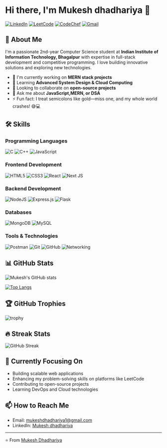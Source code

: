 # Hi there, I'm Mukesh dhadhariya 👋

[![LinkedIn](https://img.shields.io/badge/LinkedIn-0077B5?style=for-the-badge&logo=linkedin&logoColor=white)](https://www.linkedin.com/in/mukesh-dhadhariya-5a4b99290/)
[![LeetCode](https://img.shields.io/badge/-LeetCode-FFA116?style=for-the-badge&logo=LeetCode&logoColor=black)](https://leetcode.com/u/mukeshhdhadhariya/)
[![CodeChef](https://img.shields.io/badge/CodeChef-%23964B00.svg?style=for-the-badge&logo=CodeChef&logoColor=white)](https://www.codechef.com/users/yourusername)
[![Gmail](https://img.shields.io/badge/Gmail-D14836?style=for-the-badge&logo=gmail&logoColor=white)](mailto:mukeshdhadhariya1@gmail.com)

## 🚀 About Me

I'm a passionate 2nd-year Computer Science student at **Indian Institute of Information Technology, Bhagalpur** with expertise in full-stack development and competitive programming. I love building innovative solutions and exploring new technologies.

- 🔭 I'm currently working on **MERN stack projects**
- 🌱 Learning **Advanced System Design & Cloud Computing**
- 👯 Looking to collaborate on **open-source projects**
- 💬 Ask me about **JavaScript,MERN, or DSA**
- ⚡ Fun fact: I treat semicolons like gold—miss one, and my whole world crashes! 😅💻

## 🛠️ Skills

### Programming Languages
![C](https://img.shields.io/badge/c-%2300599C.svg?style=for-the-badge&logo=c&logoColor=white)
![C++](https://img.shields.io/badge/c++-%2300599C.svg?style=for-the-badge&logo=c%2B%2B&logoColor=white)
![JavaScript](https://img.shields.io/badge/javascript-%23323330.svg?style=for-the-badge&logo=javascript&logoColor=%23F7DF1E)

### Frontend Development
![HTML5](https://img.shields.io/badge/html5-%23E34F26.svg?style=for-the-badge&logo=html5&logoColor=white)
![CSS3](https://img.shields.io/badge/css3-%231572B6.svg?style=for-the-badge&logo=css3&logoColor=white)
![React](https://img.shields.io/badge/react-%2320232a.svg?style=for-the-badge&logo=react&logoColor=%2361DAFB)
![Next JS](https://img.shields.io/badge/Next-black?style=for-the-badge&logo=next.js&logoColor=white)

### Backend Development
![NodeJS](https://img.shields.io/badge/node.js-6DA55F?style=for-the-badge&logo=node.js&logoColor=white)
![Express.js](https://img.shields.io/badge/express.js-%23404d59.svg?style=for-the-badge&logo=express&logoColor=%2361DAFB)
![Flask](https://img.shields.io/badge/express.js-%23404d59.svg?style=for-the-badge&logo=express&logoColor=%2363DAFB)

### Databases
![MongoDB](https://img.shields.io/badge/MongoDB-%234ea94b.svg?style=for-the-badge&logo=mongodb&logoColor=white)
![MySQL](https://img.shields.io/badge/mysql-%2300f.svg?style=for-the-badge&logo=mysql&logoColor=white)

### Tools & Technologies
![Postman](https://img.shields.io/badge/Postman-FF6C37?style=for-the-badge&logo=postman&logoColor=white)
![Git](https://img.shields.io/badge/git-%23F05033.svg?style=for-the-badge&logo=git&logoColor=white)
![GitHub](https://img.shields.io/badge/github-%23121011.svg?style=for-the-badge&logo=github&logoColor=white)
![Networking](https://img.shields.io/badge/Networking-Expert-orange?style=for-the-badge)

## 📊 GitHub Stats

![Mukesh's GitHub stats](https://github-readme-stats.vercel.app/api?username=mukeshdhadhariya&show_icons=true&theme=radical)

[![Top Langs](https://github-readme-stats.vercel.app/api/top-langs/?username=mukeshdhadhariya&layout=compact&theme=radical)](https://github.com/mukeshdhadhariya/github-readme-stats)

## 🏆 GitHub Trophies

![trophy](https://github-profile-trophy.vercel.app/?username=mukeshdhadhariya&theme=onedark&no-frame=true&row=1)

## 🔥 Streak Stats

![GitHub Streak](https://streak-stats.demolab.com/?user=mukeshdhadhariya&theme=radical)

## 🎯 Currently Focusing On

- Building scalable web applications
- Enhancing my problem-solving skills on platforms like LeetCode
- Contributing to open-source projects
- Learning DevOps and Cloud technologies

## 📫 How to Reach Me

- Email: mukeshdhadhariya1@gmail.com
- LinkedIn: [Mukesh dhadhariya](https://www.linkedin.com/in/mukesh-dhadhariya-5a4b99290/)

---

⭐️ From [Mukesh Dhadhariya](https://github.com/mukeshdhadhariya)
